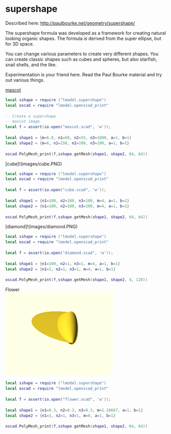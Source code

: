 # supershape

Described here: http://paulbourke.net/geometry/supershape/

The supershape formula was developed as a framework for creating
natural looking organic shapes.  The formula is derived from the
super ellipse, but for 3D space.

You can change various parameters to create very different shapes.
You can create classic shapes such as cubes and spheres, but  also
starfish, snail shells, and the like.

Experimentation is your friend here.  Read the Paul Bourke material
and try out various things.


[mascot](images/mascot.PNG)
```lua
local sshape = require ("lmodel.supershape")
local oscad = require "lmodel.openscad_print"

-- Create a supershape
-- mascot image
local f = assert(io.open("mascot.scad", 'w'));

local shape1 = {m=6.0, n1=60, n2=55, n3=1000, a=1, b=1}
local shape2 = {m=6, n1=250, n2=100, n3=100, a=1, b=1}

oscad.PolyMesh_print(f,sshape.getMesh(shape1, shape2, 64, 64))
```

[cube]!(images/cube.PNG)
```lua
local sshape = require ("lmodel.supershape")
local oscad = require "lmodel.openscad_print"

local f = assert(io.open("cube.scad", 'w'));

local shape1 = {n1=100, n2=100, n3=100, m=4, a=1, b=1}
local shape2 = {n1=100, n2=100, n3=100, m=4, a=1, b=1}

oscad.PolyMesh_print(f,sshape.getMesh(shape1, shape2, 64, 64))
```

[diamond]!(images/diamond.PNG)
```lua
local sshape = require ("lmodel.supershape")
local oscad = require "lmodel.openscad_print"

local f = assert(io.open("diamond.scad", 'w'));

local shape1 = {n1=100, n2=1, n3=1, m=4, a=1, b=1}
local shape2 = {n1=1, n2=1, n3=1, m=4, a=1, b=1}

oscad.PolyMesh_print(f,sshape.getMesh(shape1, shape2, 4, 120))
```

Flower<br/>
![flower](images/flower.PNG?raw=true)
```lua
local sshape = require ("lmodel.supershape")
local oscad = require "lmodel.openscad_print"

local f = assert(io.open("flower.scad", 'w'));

local shape1 = {n1=0.3, n2=0.3, n3=0.3, m=1.16667, a=1, b=1}
local shape2 = {n1=1, n2=1, n3=1, m=0, a=1, b=1}

oscad.PolyMesh_print(f,sshape.getMesh(shape1, shape2, 64, 64))
```